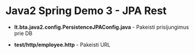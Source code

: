 # Java2 Spring Demo 3 - JPA Rest


- **lt.bta.java2.config.PersistenceJPAConfig.java** - Pakeisti prisijungimus prie DB

- **test/http/employee.http** - Pakeisti URL
